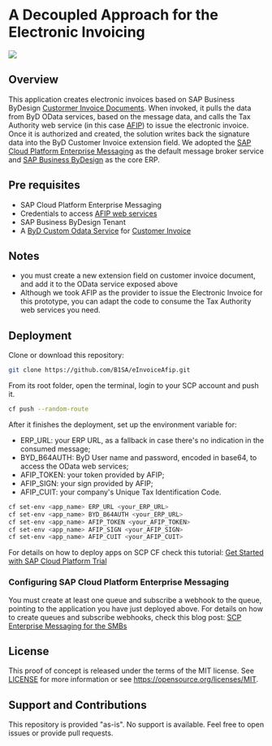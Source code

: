 # A Decoupled Approach for the Electronic Invoicing
[![](https://i.imgur.com/fn8PnPn.jpg)]()

## Overview
This application creates electronic invoices based on SAP Business ByDesign [Custormer Invoice Documents](https://help.sap.com/viewer/2754875d2d2a403f95e58a41a9c7d6de/LATEST/en-US/2ce68f24722d1014b38dcc6246f15f03.html). When invoked, it pulls the data from ByD OData services, based on the message data, and calls the Tax Authority web service (in this case [AFIP](https://www.afip.gob.ar/ws/)) to issue the electronic invoice. Once it is authorized and created, the solution writes back the signature data into the ByD Customer Invoice extension field. We adopted the [SAP Cloud Platform Enterprise Messaging](https://blogs.sap.com/2020/10/21/scp-enterprise-messaging-for-the-smbs) as the default message broker service and [SAP Business ByDesign](https://www.sap.com/products/business-bydesign.html) as the core ERP.

## Pre requisites
* SAP Cloud Platform Enterprise Messaging
* Credentials to access [AFIP web services](https://www.afip.gob.ar/ws/)
* SAP Business ByDesign Tenant
* A [ByD Custom Odata Service](https://github.com/SAP-samples/sapbydesign-api-samples/) for [Customer Invoice](https://github.com/SAP-samples/sapbydesign-api-samples/blob/master/Custom%20OData%20Services/khcustomerinvoice.xml)

## Notes
* you must create a new extension field on customer invoice document, and add it to the OData service exposed above
* Although we took AFIP as the provider to issue the Electronic Invoice for this prototype, you can adapt the code to consume the Tax Authority web services you need.

## Deployment
Clone or download this repository:
```bash
git clone https://github.com/B1SA/eInvoiceAfip.git
```
From its root folder, open the terminal, login to your SCP account and push it.
```bash
cf push --random-route
```
After it finishes the deployment, set up the environment variable for:
* ERP_URL: your ERP URL, as a fallback in case there's no indication in the consumed message;
* BYD_B64AUTH: ByD User name and password, encoded in base64, to access the OData web services;
* AFIP_TOKEN: your token provided by AFIP;
* AFIP_SIGN: your sign provided by AFIP;
* AFIP_CUIT: your company's Unique Tax Identification Code.

```bash
cf set-env <app_name> ERP_URL <your_ERP_URL>
cf set-env <app_name> BYD_B64AUTH <your_ERP_URL>
cf set-env <app_name> AFIP_TOKEN <your_AFIP_TOKEN>
cf set-env <app_name> AFIP_SIGN <your_AFIP_SIGN>
cf set-env <app_name> AFIP_CUIT <your_AFIP_CUIT>
```
For details on how to deploy apps on SCP CF check this tutorial: [Get Started with SAP Cloud Platform Trial](https://developers.sap.com/tutorials/cp-trial-quick-onboarding.html)

### Configuring SAP Cloud Platform Enterprise Messaging
You must create at least one queue and subscribe a webhook to the queue, pointing to the application you have just deployed above. For details on how to create queues and subscribe webhooks, check this blog post: [SCP Enterprise Messaging for the SMBs](https://blogs.sap.com/2020/10/21/scp-enterprise-messaging-for-the-smbs)

## License
This proof of concept is released under the terms of the MIT license. See [LICENSE](LICENSE) for more information or see https://opensource.org/licenses/MIT.
 
## Support and Contributions
This repository is provided "as-is". No support is available. Feel free to open issues or provide pull requests.

